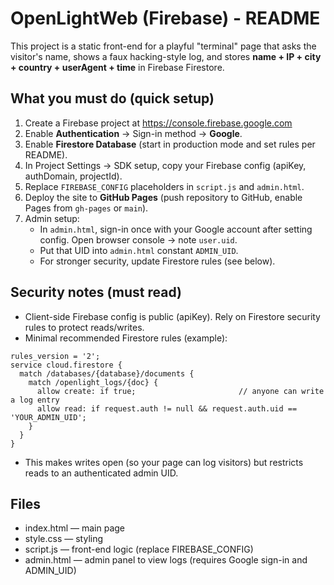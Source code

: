 # OpenLightWeb (Firebase) - README

This project is a static front-end for a playful "terminal" page that asks the visitor's name,
shows a faux hacking-style log, and stores **name + IP + city + country + userAgent + time**
in Firebase Firestore.

## What you must do (quick setup)

1. Create a Firebase project at https://console.firebase.google.com
2. Enable **Authentication** -> Sign-in method -> **Google**.
3. Enable **Firestore Database** (start in production mode and set rules per README).
4. In Project Settings -> SDK setup, copy your Firebase config (apiKey, authDomain, projectId).
5. Replace `FIREBASE_CONFIG` placeholders in `script.js` and `admin.html`.
6. Deploy the site to **GitHub Pages** (push repository to GitHub, enable Pages from `gh-pages` or `main`).
7. Admin setup:
   - In `admin.html`, sign-in once with your Google account after setting config. Open browser console -> note `user.uid`.
   - Put that UID into `admin.html` constant `ADMIN_UID`.
   - For stronger security, update Firestore rules (see below).

## Security notes (must read)
- Client-side Firebase config is public (apiKey). Rely on Firestore security rules to protect reads/writes.
- Minimal recommended Firestore rules (example):
```
rules_version = '2';
service cloud.firestore {
  match /databases/{database}/documents {
    match /openlight_logs/{doc} {
      allow create: if true;                       // anyone can write a log entry
      allow read: if request.auth != null && request.auth.uid == 'YOUR_ADMIN_UID';
    }
  }
}
```
- This makes writes open (so your page can log visitors) but restricts reads to an authenticated admin UID.

## Files
- index.html — main page
- style.css — styling
- script.js — front-end logic (replace FIREBASE_CONFIG)
- admin.html — admin panel to view logs (requires Google sign-in and ADMIN_UID)
